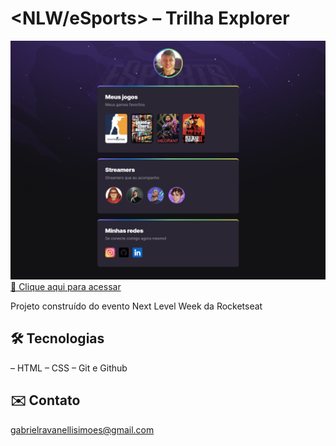 # <NLW/eSports> – Trilha Explorer

![preview](./.github/preview.png)
[🔗 Clique aqui para acessar](https://gabrielravanelli.github.io/nlw/)

Projeto construído do evento Next Level Week da Rocketseat

## 🛠️ Tecnologias

– HTML
– CSS
– Git e Github

## ✉️ Contato

gabrielravanellisimoes@gmail.com


